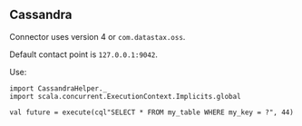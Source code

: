 ## Cassandra 

Connector uses version 4 or `com.datastax.oss`. 

Default contact point is `127.0.0.1:9042`.

Use: 
```
import CassandraHelper._
import scala.concurrent.ExecutionContext.Implicits.global

val future = execute(cql"SELECT * FROM my_table WHERE my_key = ?", 44)
```




